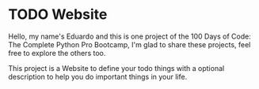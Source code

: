 <h1>TODO Website</h1>

Hello, my name's Eduardo and this is one project of the 100 Days of Code: The Complete Python Pro Bootcamp, I'm glad to share these projects, feel free to explore the others too.

This project is a Website to define your todo things with a optional description to help you do important things in your life.
